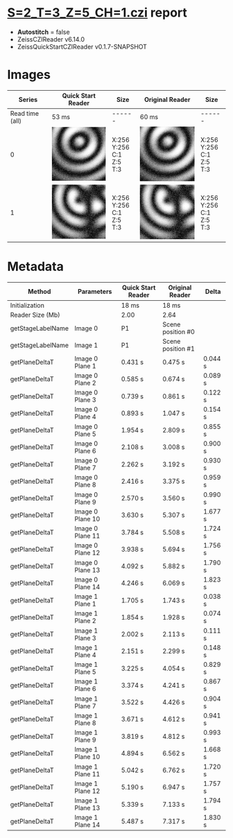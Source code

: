 # [S=2_T=3_Z=5_CH=1.czi](https://zenodo.org/record/7015307/files/S%3D2_T%3D3_Z%3D5_CH%3D1.czi) report
 - **Autostitch** = false
 - ZeissCZIReader v6.14.0
 - ZeissQuickStartCZIReader v0.1.7-SNAPSHOT

# Images 

| Series            | Quick Start Reader | Size | Original Reader | Size |
|-------------------|--------------------|------|-----------------|------|
| Read time (all)   |53 ms|------|60 ms|------|
|0|![S=2_T=3_Z=5_CH=1.quick_true.flat_true.stitch_false.series_0.jpg](S=2_T=3_Z=5_CH=1/S=2_T=3_Z=5_CH=1.quick_true.flat_true.stitch_false.series_0.jpg)|X:256<br>Y:256<br>C:1<br>Z:5<br>T:3|![S=2_T=3_Z=5_CH=1.quick_false.flat_true.stitch_false.series_0.jpg](S=2_T=3_Z=5_CH=1/S=2_T=3_Z=5_CH=1.quick_false.flat_true.stitch_false.series_0.jpg)|X:256<br>Y:256<br>C:1<br>Z:5<br>T:3|
|1|![S=2_T=3_Z=5_CH=1.quick_true.flat_true.stitch_false.series_1.jpg](S=2_T=3_Z=5_CH=1/S=2_T=3_Z=5_CH=1.quick_true.flat_true.stitch_false.series_1.jpg)|X:256<br>Y:256<br>C:1<br>Z:5<br>T:3|![S=2_T=3_Z=5_CH=1.quick_false.flat_true.stitch_false.series_1.jpg](S=2_T=3_Z=5_CH=1/S=2_T=3_Z=5_CH=1.quick_false.flat_true.stitch_false.series_1.jpg)|X:256<br>Y:256<br>C:1<br>Z:5<br>T:3|

# Metadata

|  Method            | Parameters       | Quick Start Reader | Original Reader | Delta  |
| -------------------|------------------|--------------------|-----------------|------- |
| Initialization     |                  |18 ms|18 ms|        |
| Reader Size (Mb)     |                  |2.00|2.64|        |
| getStageLabelName| Image 0 | P1| Scene position #0| |
| getStageLabelName| Image 1 | P1| Scene position #1| |
| getPlaneDeltaT| Image 0 Plane 1 |  0.431 s |  0.475 s | 0.044 s |
| getPlaneDeltaT| Image 0 Plane 2 |  0.585 s |  0.674 s | 0.089 s |
| getPlaneDeltaT| Image 0 Plane 3 |  0.739 s |  0.861 s | 0.122 s |
| getPlaneDeltaT| Image 0 Plane 4 |  0.893 s |  1.047 s | 0.154 s |
| getPlaneDeltaT| Image 0 Plane 5 |  1.954 s |  2.809 s | 0.855 s |
| getPlaneDeltaT| Image 0 Plane 6 |  2.108 s |  3.008 s | 0.900 s |
| getPlaneDeltaT| Image 0 Plane 7 |  2.262 s |  3.192 s | 0.930 s |
| getPlaneDeltaT| Image 0 Plane 8 |  2.416 s |  3.375 s | 0.959 s |
| getPlaneDeltaT| Image 0 Plane 9 |  2.570 s |  3.560 s | 0.990 s |
| getPlaneDeltaT| Image 0 Plane 10 |  3.630 s |  5.307 s | 1.677 s |
| getPlaneDeltaT| Image 0 Plane 11 |  3.784 s |  5.508 s | 1.724 s |
| getPlaneDeltaT| Image 0 Plane 12 |  3.938 s |  5.694 s | 1.756 s |
| getPlaneDeltaT| Image 0 Plane 13 |  4.092 s |  5.882 s | 1.790 s |
| getPlaneDeltaT| Image 0 Plane 14 |  4.246 s |  6.069 s | 1.823 s |
| getPlaneDeltaT| Image 1 Plane 1 |  1.705 s |  1.743 s | 0.038 s |
| getPlaneDeltaT| Image 1 Plane 2 |  1.854 s |  1.928 s | 0.074 s |
| getPlaneDeltaT| Image 1 Plane 3 |  2.002 s |  2.113 s | 0.111 s |
| getPlaneDeltaT| Image 1 Plane 4 |  2.151 s |  2.299 s | 0.148 s |
| getPlaneDeltaT| Image 1 Plane 5 |  3.225 s |  4.054 s | 0.829 s |
| getPlaneDeltaT| Image 1 Plane 6 |  3.374 s |  4.241 s | 0.867 s |
| getPlaneDeltaT| Image 1 Plane 7 |  3.522 s |  4.426 s | 0.904 s |
| getPlaneDeltaT| Image 1 Plane 8 |  3.671 s |  4.612 s | 0.941 s |
| getPlaneDeltaT| Image 1 Plane 9 |  3.819 s |  4.812 s | 0.993 s |
| getPlaneDeltaT| Image 1 Plane 10 |  4.894 s |  6.562 s | 1.668 s |
| getPlaneDeltaT| Image 1 Plane 11 |  5.042 s |  6.762 s | 1.720 s |
| getPlaneDeltaT| Image 1 Plane 12 |  5.190 s |  6.947 s | 1.757 s |
| getPlaneDeltaT| Image 1 Plane 13 |  5.339 s |  7.133 s | 1.794 s |
| getPlaneDeltaT| Image 1 Plane 14 |  5.487 s |  7.317 s | 1.830 s |
